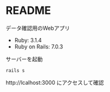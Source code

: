 # README

データ確認用のWebアプリ

* Ruby: 3.1.4
* Ruby on Rails: 7.0.3

サーバーを起動
```
rails s
```

http://lcalhost:3000 にアクセスして確認